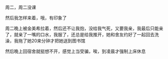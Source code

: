 周二，周二没课

然后我怎样来着，哦，有印象了

周二晚上被金美希拉着，然后还不让我抱，没给我气死，又要我亲，我最后只能亲了，就亲了一嘴的口水，我服了，还总是给我推开，她和舍友约好了一起回去洗澡，我拖了她20来分钟才把她送到图书馆

然后晚上回宿舍就挺想不开，感觉上当受骗，唉，到凌晨才强制上床休息